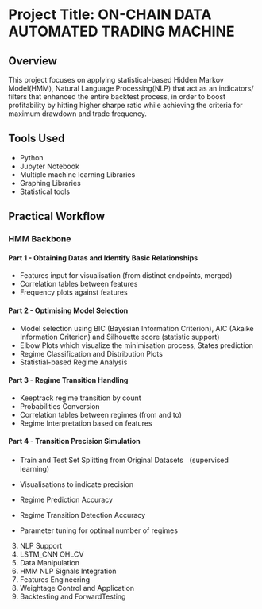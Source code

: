 # Project Title: ON-CHAIN DATA AUTOMATED TRADING MACHINE
## Overview
This project focuses on applying statistical-based Hidden Markov Model(HMM), Natural Language Processing(NLP) that act as an indicators/ filters that enhanced the entire backtest process, in order to boost profitability by hitting higher sharpe ratio while achieving the criteria for maximum drawdown and trade frequency.

## Tools Used
- Python
- Jupyter Notebook
- Multiple machine learning Libraries
- Graphing Libraries
- Statistical tools
  
## Practical Workflow
### HMM Backbone
  #### Part 1 - Obtaining Datas and Identify Basic Relationships
  - Features input for visualisation (from distinct endpoints, merged)
  - Correlation tables between features
  - Frequency plots against features
  #### Part 2 - Optimising Model Selection
  - Model selection using BIC (Bayesian Information Criterion), AIC (Akaike Information Criterion) and Silhouette score (statistic support)
  - Elbow Plots which visualize the minimisation process, States prediction
  - Regime Classification and Distribution Plots
  - Statistial-based Regime Analysis
  #### Part 3 - Regime Transition Handling
  - Keeptrack regime transition by count
  - Probabilities Conversion
  - Correlation tables between regimes (from and to)
  - Regime Interpretation based on features
  #### Part 4 - Transition Precision Simulation
   - Train and Test Set Splitting from Original Datasets （supervised learning)
   - Visualisations to indicate precision
   - Regime Prediction Accuracy
   - Regime Transition Detection Accuracy
  
  - Parameter tuning for optimal number of regimes
3. NLP Support
4. LSTM_CNN OHLCV
5. Data Manipulation
6. HMM NLP Signals Integration
7. Features Engineering
8. Weightage Control and Application
9. Backtesting and ForwardTesting


  
